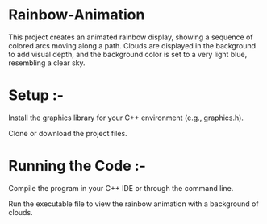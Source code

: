 # Rainbow-Animation
This project creates an animated rainbow display, showing a sequence of colored arcs moving along a path. Clouds are displayed in the background to add visual depth, and the background color is set to a very light blue, resembling a clear sky.

# Setup :- 


Install the graphics library for your C++ environment (e.g., graphics.h).

Clone or download the project files.


# Running the Code :-


Compile the program in your C++ IDE or through the command line.

Run the executable file to view the rainbow animation with a background of clouds.
